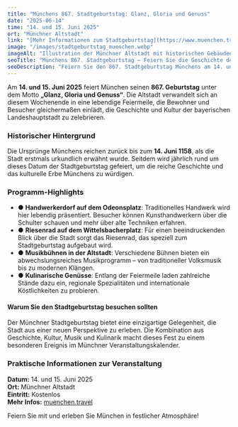 ```yaml
---
title: "Münchens 867. Stadtgeburtstag: Glanz, Gloria und Genuss"
date: "2025-06-14"
time: "14. und 15. Juni 2025"
ort: "Münchner Altstadt"
link: "[Mehr Informationen zum Stadtgeburtstag](https://www.muenchen.travel/artikel/maerkte-feste/stadtgeburtstag)"
image: "/images/stadtgeburtstag_muenchen.webp"
imageAlt: "Illustration der Münchner Altstadt mit historischen Gebäuden und Kutschen zum Stadtgeburtstag"
seoTitle: "Münchens 867. Stadtgeburtstag – Feiern Sie die Geschichte der Stadt"
seoDescription: "Feiern Sie den 867. Stadtgeburtstag Münchens am 14. und 15. Juni 2025. Erleben Sie Glanz, Gloria und Genuss in der Münchner Altstadt mit besonderen Veranstaltungen und Festlichkeiten."
---
```


Am **14. und 15. Juni 2025** feiert München seinen **867. Geburtstag** unter dem Motto **„Glanz, Gloria und Genuss“**. Die Altstadt verwandelt sich an diesem Wochenende in eine lebendige Feiermeile, die Bewohner und Besucher gleichermaßen einlädt, die Geschichte und Kultur der bayerischen Landeshauptstadt zu zelebrieren.

### Historischer Hintergrund
Die Ursprünge Münchens reichen zurück bis zum **14. Juni 1158**, als die Stadt erstmals urkundlich erwähnt wurde. Seitdem wird jährlich rund um dieses Datum der Stadtgeburtstag gefeiert, um die reiche Geschichte und das kulturelle Erbe Münchens zu würdigen.

### Programm-Highlights
- ● **Handwerkerdorf auf dem Odeonsplatz**: Traditionelles Handwerk wird hier lebendig präsentiert. Besucher können Kunsthandwerkern über die Schulter schauen und mehr über alte Techniken erfahren.
- ● **Riesenrad auf dem Wittelsbacherplatz**: Für einen beeindruckenden Blick über die Stadt sorgt das Riesenrad, das speziell zum Stadtgeburtstag aufgebaut wird.
- ● **Musikbühnen in der Altstadt**: Verschiedene Bühnen bieten ein abwechslungsreiches Musikprogramm – von traditioneller Volksmusik bis zu modernen Klängen.
- ● **Kulinarische Genüsse**: Entlang der Feiermeile laden zahlreiche Stände dazu ein, regionale Spezialitäten und internationale Köstlichkeiten zu probieren.

#### Warum Sie den Stadtgeburtstag besuchen sollten
Der Münchner Stadtgeburtstag bietet eine einzigartige Gelegenheit, die Stadt aus einer neuen Perspektive zu erleben. Die Kombination aus Geschichte, Kultur, Musik und Kulinarik macht dieses Fest zu einem besonderen Ereignis im Münchner Veranstaltungskalender.

### Praktische Informationen zur Veranstaltung
**Datum:** 14. und 15. Juni 2025  
**Ort:** Münchner Altstadt  
**Eintritt:** Kostenlos  
**Mehr Infos:** [muenchen.travel](https://www.muenchen.travel/artikel/maerkte-feste/stadtgeburtstag)  

Feiern Sie mit und erleben Sie München in festlicher Atmosphäre!